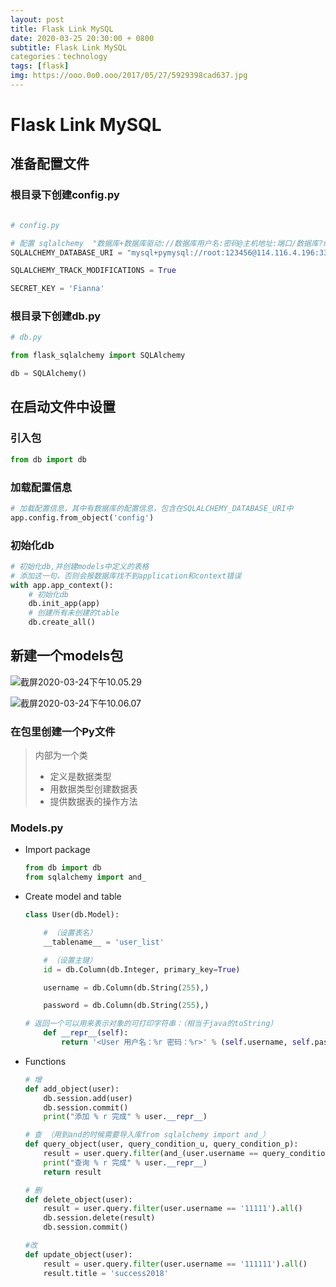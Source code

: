 ```yaml
---
layout: post
title: Flask Link MySQL
date: 2020-03-25 20:30:00 + 0800
subtitle: Flask Link MySQL
categories：technology
tags: [flask]
img: https://ooo.0o0.ooo/2017/05/27/5929398cad637.jpg
---
```


# Flask Link MySQL

## 准备配置文件

### 根目录下创建config.py

```python

# config.py

# 配置 sqlalchemy  "数据库+数据库驱动://数据库用户名:密码@主机地址:端口/数据库?编码"
SQLALCHEMY_DATABASE_URI = "mysql+pymysql://root:123456@114.116.4.196:3306/learnflaskdb?charset=UTF8MB4"

SQLALCHEMY_TRACK_MODIFICATIONS = True

SECRET_KEY = 'Fianna'
```

### 根目录下创建db.py

```python
# db.py

from flask_sqlalchemy import SQLAlchemy

db = SQLAlchemy()
```

## 在启动文件中设置

### 引入包

```python
from db import db
```

### 加载配置信息

```python
# 加载配置信息，其中有数据库的配置信息，包含在SQLALCHEMY_DATABASE_URI中
app.config.from_object('config')
```

### 初始化db

```python
# 初始化db,并创建models中定义的表格
# 添加这一句，否则会报数据库找不到application和context错误
with app.app_context():
    # 初始化db
    db.init_app(app)
    # 创建所有未创建的table
    db.create_all()
```

## 新建一个models包

![截屏2020-03-24下午10.05.29](https://tva1.sinaimg.cn/large/00831rSTly1gd5dbtw9uhj30fm02e74a.jpg)

![截屏2020-03-24下午10.06.07](https://tva1.sinaimg.cn/large/00831rSTly1gd5dckj1voj30g60cqdge.jpg)

### 在包里创建一个Py文件

> 内部为一个类
>
> * 定义是数据类型
> * 用数据类型创建数据表
> * 提供数据表的操作方法

### Models.py

* Import package

  ```python
  from db import db
  from sqlalchemy import and_
  ```

* Create model and table

  ```python
  class User(db.Model):

      # （设置表名）
      __tablename__ = 'user_list'

      # （设置主键）
      id = db.Column(db.Integer, primary_key=True)

      username = db.Column(db.String(255),)

      password = db.Column(db.String(255),)

  # 返回一个可以用来表示对象的可打印字符串：（相当于java的toString）
      def __repr__(self):
          return '<User 用户名：%r 密码：%r>' % (self.username, self.password)# 操作数据库
  ```

* Functions

  ```python
  # 增
  def add_object(user):
      db.session.add(user)
      db.session.commit()
      print("添加 % r 完成" % user.__repr__)

  # 查 （用到and的时候需要导入库from sqlalchemy import and_）
  def query_object(user, query_condition_u, query_condition_p):
      result = user.query.filter(and_(user.username == query_condition_u, user.password == query_condition_p))
      print("查询 % r 完成" % user.__repr__)
      return result

  # 删
  def delete_object(user):
      result = user.query.filter(user.username == '11111').all()
      db.session.delete(result)
      db.session.commit()

  #改
  def update_object(user):
      result = user.query.filter(user.username == '111111').all()
      result.title = 'success2018'
  ```



